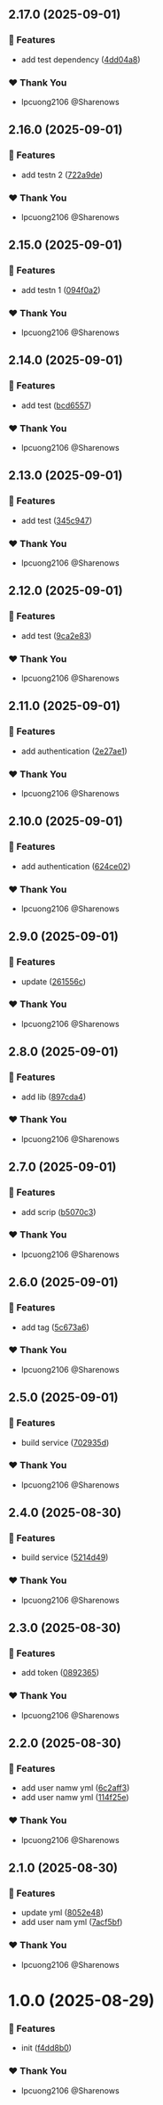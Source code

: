 ## 2.17.0 (2025-09-01)

### 🚀 Features

- add test dependency ([4dd04a8](https://github.com/lpcuong2106/ngx-build-seo/commit/4dd04a8))

### ❤️ Thank You

- lpcuong2106 @Sharenows

## 2.16.0 (2025-09-01)

### 🚀 Features

- add testn 2 ([722a9de](https://github.com/lpcuong2106/ngx-build-seo/commit/722a9de))

### ❤️ Thank You

- lpcuong2106 @Sharenows

## 2.15.0 (2025-09-01)

### 🚀 Features

- add testn 1 ([094f0a2](https://github.com/lpcuong2106/ngx-build-seo/commit/094f0a2))

### ❤️ Thank You

- lpcuong2106 @Sharenows

## 2.14.0 (2025-09-01)

### 🚀 Features

- add test ([bcd6557](https://github.com/lpcuong2106/ngx-build-seo/commit/bcd6557))

### ❤️ Thank You

- lpcuong2106 @Sharenows

## 2.13.0 (2025-09-01)

### 🚀 Features

- add test ([345c947](https://github.com/lpcuong2106/ngx-build-seo/commit/345c947))

### ❤️ Thank You

- lpcuong2106 @Sharenows

## 2.12.0 (2025-09-01)

### 🚀 Features

- add test ([9ca2e83](https://github.com/lpcuong2106/ngx-build-seo/commit/9ca2e83))

### ❤️ Thank You

- lpcuong2106 @Sharenows

## 2.11.0 (2025-09-01)

### 🚀 Features

- add authentication ([2e27ae1](https://github.com/lpcuong2106/ngx-build-seo/commit/2e27ae1))

### ❤️ Thank You

- lpcuong2106 @Sharenows

## 2.10.0 (2025-09-01)

### 🚀 Features

- add authentication ([624ce02](https://github.com/lpcuong2106/ngx-build-seo/commit/624ce02))

### ❤️ Thank You

- lpcuong2106 @Sharenows

## 2.9.0 (2025-09-01)

### 🚀 Features

- update ([261556c](https://github.com/lpcuong2106/ngx-build-seo/commit/261556c))

### ❤️ Thank You

- lpcuong2106 @Sharenows

## 2.8.0 (2025-09-01)

### 🚀 Features

- add lib ([897cda4](https://github.com/lpcuong2106/ngx-build-seo/commit/897cda4))

### ❤️ Thank You

- lpcuong2106 @Sharenows

## 2.7.0 (2025-09-01)

### 🚀 Features

- add scrip ([b5070c3](https://github.com/lpcuong2106/ngx-build-seo/commit/b5070c3))

### ❤️ Thank You

- lpcuong2106 @Sharenows

## 2.6.0 (2025-09-01)

### 🚀 Features

- add tag ([5c673a6](https://github.com/lpcuong2106/ngx-build-seo/commit/5c673a6))

### ❤️ Thank You

- lpcuong2106 @Sharenows

## 2.5.0 (2025-09-01)

### 🚀 Features

- build service ([702935d](https://github.com/lpcuong2106/ngx-build-seo/commit/702935d))

### ❤️ Thank You

- lpcuong2106 @Sharenows

## 2.4.0 (2025-08-30)

### 🚀 Features

- build service ([5214d49](https://github.com/lpcuong2106/ngx-build-seo/commit/5214d49))

### ❤️ Thank You

- lpcuong2106 @Sharenows

## 2.3.0 (2025-08-30)

### 🚀 Features

- add token ([0892365](https://github.com/lpcuong2106/ngx-build-seo/commit/0892365))

### ❤️ Thank You

- lpcuong2106 @Sharenows

## 2.2.0 (2025-08-30)

### 🚀 Features

- add user namw yml ([6c2aff3](https://github.com/lpcuong2106/ngx-build-seo/commit/6c2aff3))
- add user namw yml ([114f25e](https://github.com/lpcuong2106/ngx-build-seo/commit/114f25e))

### ❤️ Thank You

- lpcuong2106 @Sharenows

## 2.1.0 (2025-08-30)

### 🚀 Features

- update yml ([8052e48](https://github.com/lpcuong2106/ngx-build-seo/commit/8052e48))
- add user nam yml ([7acf5bf](https://github.com/lpcuong2106/ngx-build-seo/commit/7acf5bf))

### ❤️ Thank You

- lpcuong2106 @Sharenows

# 1.0.0 (2025-08-29)

### 🚀 Features

- init ([f4dd8b0](https://github.com/lpcuong2106/ngx-build-seo/commit/f4dd8b0))

### ❤️ Thank You

- lpcuong2106 @Sharenows